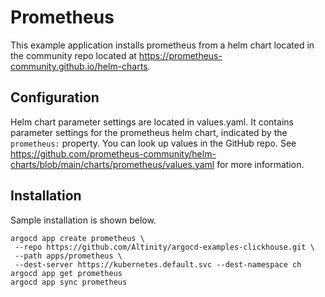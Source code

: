 # Prometheus

This example application installs prometheus from a
helm chart located in the community repo located at
https://prometheus-community.github.io/helm-charts. 

## Configuration

Helm chart parameter settings are located in values.yaml. It contains
parameter settings for the prometheus helm chart, indicated by the
`prometheus:` property.  You can look up values in the GitHub repo. See
https://github.com/prometheus-community/helm-charts/blob/main/charts/prometheus/values.yaml
for more information.

## Installation

Sample installation is shown below. 

```
argocd app create prometheus \
 --repo https://github.com/Altinity/argocd-examples-clickhouse.git \
 --path apps/prometheus \
 --dest-server https://kubernetes.default.svc --dest-namespace ch
argocd app get prometheus
argocd app sync prometheus 
```
